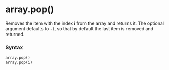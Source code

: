 # array.pop()

Removes the item with the index **i** from the array and returns it. The optional argument defaults to `-1`, so that by default the last item is removed and returned.

### Syntax

```python
array.pop()
array.pop(i)
```